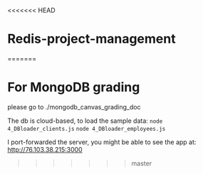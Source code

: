 <<<<<<< HEAD
# Redis-project-management
=======
# For MongoDB grading
please go to ./mongodb_canvas_grading_doc

The db is cloud-based, to load the sample data:
```node 4_DBloader_clients.js```
```node 4_DBloader_employees.js```


I port-forwarded the server, you might be able to see the app at: http://76.103.38.215:3000
>>>>>>> master
